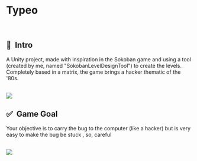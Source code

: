 # Typeo
<br>


## 🚀&nbsp; Intro

<p>A Unity project, made with inspiration in the Sokoban game and using a tool (created by me, named "SokobanLevelDesignTool") to create the levels. Completely based in a matrix, the game brings a hacker thematic of the '80s.</p>
<br>
  
<img src="https://media.giphy.com/media/dXudauZRy0Z8iMBnkF/giphy.gif">

<br>


## ✅&nbsp; Game Goal


<p>Your objective is to carry the bug to the computer (like a hacker) but is very easy to make the bug be stuck , so, careful</p>

<br>

<img src="https://media.giphy.com/media/Yq9R2uMrIGmxudixCa/giphy.gif">
